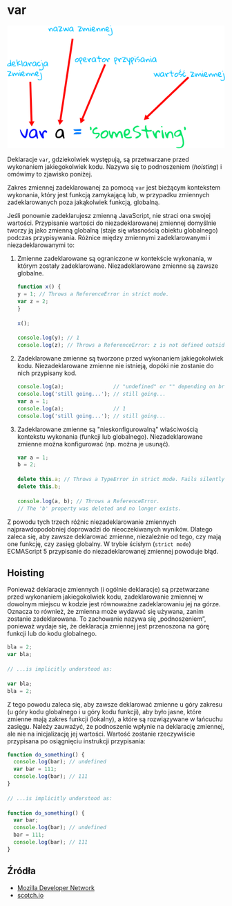 # var

![var](var.png )

Deklaracje `var`, gdziekolwiek występują, są przetwarzane przed wykonaniem jakiegokolwiek kodu. Nazywa się to podnoszeniem (*hoisting*) i omówimy to zjawisko poniżej.

Zakres zmiennej zadeklarowanej za pomocą `var` jest bieżącym kontekstem wykonania, który jest funkcją zamykającą lub, w przypadku zmiennych zadeklarowanych poza jakąkolwiek funkcją, globalną.

Jeśli ponownie zadeklarujesz zmienną JavaScript, nie straci ona swojej wartości. Przypisanie wartości do niezadeklarowanej zmiennej domyślnie tworzy ją jako zmienną globalną (staje się własnością obiektu globalnego) podczas przypisywania.
Różnice między zmiennymi zadeklarowanymi i niezadeklarowanymi to:

1. Zmienne zadeklarowane są ograniczone w kontekście wykonania, w którym zostały zadeklarowane. Niezadeklarowane zmienne są zawsze globalne.

    ```js
    function x() {
    y = 1; // Throws a ReferenceError in strict mode.
    var z = 2;
    }

    x();

    console.log(y); // 1
    console.log(z); // Throws a ReferenceError: z is not defined outside x.
    ```

2. Zadeklarowane zmienne są tworzone przed wykonaniem jakiegokolwiek kodu.
    Niezadeklarowane zmienne nie istnieją, dopóki nie zostanie do nich przypisany
    kod.

    ```js
    console.log(a);                // "undefined" or "" depending on browser
    console.log('still going...'); // still going...
    var a = 1;
    console.log(a);                // 1
    console.log('still going...'); // still going...
    ```

3. Zadeklarowane zmienne są "nieskonfigurowalną" właściwością kontekstu wykonania
    (funkcji lub globalnego). Niezadeklarowane zmienne można konfigurować
    (np. można je usunąć).

    ```js
    var a = 1;
    b = 2;

    delete this.a; // Throws a TypeError in strict mode. Fails silently otherwise.
    delete this.b;

    console.log(a, b); // Throws a ReferenceError.
    // The 'b' property was deleted and no longer exists.
    ```

Z powodu tych trzech różnic niezadeklarowanie zmiennych najprawdopodobniej doprowadzi do nieoczekiwanych wyników. Dlatego zaleca się, aby zawsze deklarować zmienne, niezależnie od tego, czy mają one funkcję, czy zasięg globalny. W trybie ścisłym (`strict mode`) ECMAScript 5 przypisanie do niezadeklarowanej zmiennej powoduje błąd.

## Hoisting

Ponieważ deklaracje zmiennych (i ogólnie deklaracje) są przetwarzane przed wykonaniem jakiegokolwiek kodu, zadeklarowanie zmiennej w dowolnym miejscu w kodzie jest równoważne zadeklarowaniu jej na górze. Oznacza to również, że zmienna może wydawać się używana, zanim zostanie zadeklarowana. To zachowanie nazywa się „podnoszeniem”, ponieważ wydaje się, że deklaracja zmiennej jest przenoszona na górę funkcji lub do kodu globalnego.

```js
bla = 2;
var bla;

// ...is implicitly understood as:

var bla;
bla = 2;
```

Z tego powodu zaleca się, aby zawsze deklarować zmienne u góry zakresu (u góry kodu globalnego i u góry kodu funkcji), aby było jasne, które zmienne mają zakres funkcji (lokalny), a które są rozwiązywane w łańcuchu zasięgu. Należy zauważyć, że podnoszenie wpłynie na deklarację zmiennej, ale nie na inicjalizację jej wartości. Wartość zostanie rzeczywiście przypisana po osiągnięciu instrukcji przypisania:

```js
function do_something() {
  console.log(bar); // undefined
  var bar = 111;
  console.log(bar); // 111
}

// ...is implicitly understood as:

function do_something() {
  var bar;
  console.log(bar); // undefined
  bar = 111;
  console.log(bar); // 111
}
```

## Źródła

* [Mozilla Developer Network](https://developer.mozilla.org/en-US/docs/Web/JavaScript/Reference/Statements/var)
* [scotch.io](https://scotch.io/courses/10-need-to-know-javascript-concepts/declaring-javascript-variables-var-let-and-const)
